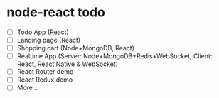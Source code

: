 
# node-react todo
 - [ ] Todo App (React)
 - [ ] Landing page (React)
 - [ ] Shopping cart (Node+MongoDB, React)
 - [ ] Realtime App (Server: Node+MongoDB+Redis+WebSocket, Client: React, React Native & WebSocket)
 - [ ] React Router demo
 - [ ] React Redux demo
 - [ ] More ..
